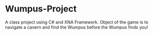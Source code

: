 # Wumpus-Project
A class project using C# and XNA Framework.
 Object of the game is to navigate a cavern and find the Wumpus before the Wumpus finds you!
